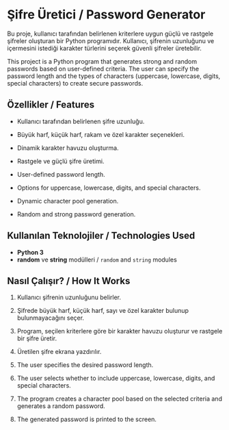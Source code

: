 # Şifre Üretici / Password Generator

Bu proje, kullanıcı tarafından belirlenen kriterlere uygun güçlü ve rastgele şifreler oluşturan bir Python programıdır. Kullanıcı, şifrenin uzunluğunu ve içermesini istediği karakter türlerini seçerek güvenli şifreler üretebilir.

This project is a Python program that generates strong and random passwords based on user-defined criteria. The user can specify the password length and the types of characters (uppercase, lowercase, digits, special characters) to create secure passwords.

## Özellikler / Features
- Kullanıcı tarafından belirlenen şifre uzunluğu.
- Büyük harf, küçük harf, rakam ve özel karakter seçenekleri.
- Dinamik karakter havuzu oluşturma.
- Rastgele ve güçlü şifre üretimi.

- User-defined password length.
- Options for uppercase, lowercase, digits, and special characters.
- Dynamic character pool generation.
- Random and strong password generation.

## Kullanılan Teknolojiler / Technologies Used
- **Python 3**
- **random** ve **string** modülleri / `random` and `string` modules

## Nasıl Çalışır? / How It Works
1. Kullanıcı şifrenin uzunluğunu belirler.
2. Şifrede büyük harf, küçük harf, sayı ve özel karakter bulunup bulunmayacağını seçer.
3. Program, seçilen kriterlere göre bir karakter havuzu oluşturur ve rastgele bir şifre üretir.
4. Üretilen şifre ekrana yazdırılır.

1. The user specifies the desired password length.
2. The user selects whether to include uppercase, lowercase, digits, and special characters.
3. The program creates a character pool based on the selected criteria and generates a random password.
4. The generated password is printed to the screen.
